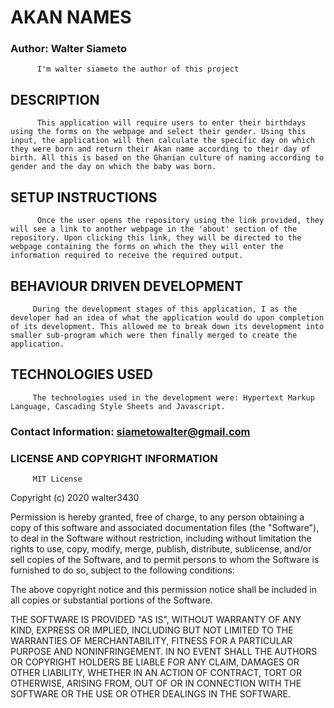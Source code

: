 # AKAN NAMES

### Author: Walter Siameto
          I'm walter siameto the author of this project

## DESCRIPTION
          This application will require users to enter their birthdays using the forms on the webpage and select their gender. Using this input, the application will then calculate the specific day on which they were born and return their Akan name according to their day of birth. All this is based on the Ghanian culture of naming according to gender and the day on which the baby was born.

## SETUP INSTRUCTIONS
          Once the user opens the repository using the link provided, they will see a link to another webpage in the 'about' section of the repository. Upon clicking this link, they will be directed to the webpage containing the forms on which the they will enter the information required to receive the required output.

## BEHAVIOUR DRIVEN DEVELOPMENT
         During the development stages of this application, I as the developer had an idea of what the application would do upon completion of its development. This allowed me to break down its development into smaller sub-program which were then finally merged to create the application.

## TECHNOLOGIES USED
         The technologies used in the development were: Hypertext Markup Language, Cascading Style Sheets and Javascript.

### Contact Information: siametowalter@gmail.com

### LICENSE AND COPYRIGHT INFORMATION
         MIT License

Copyright (c) 2020 walter3430

Permission is hereby granted, free of charge, to any person obtaining a copy of this software and associated documentation files (the "Software"), to deal in the Software without restriction, including without limitation the rights to use, copy, modify, merge, publish, distribute, sublicense, and/or sell copies of the Software, and to permit persons to whom the Software is furnished to do so, subject to the following conditions:

The above copyright notice and this permission notice shall be included in all copies or substantial portions of the Software.

THE SOFTWARE IS PROVIDED "AS IS", WITHOUT WARRANTY OF ANY KIND, EXPRESS OR IMPLIED, INCLUDING BUT NOT LIMITED TO THE WARRANTIES OF MERCHANTABILITY, FITNESS FOR A PARTICULAR PURPOSE AND NONINFRINGEMENT. IN NO EVENT SHALL THE AUTHORS OR COPYRIGHT HOLDERS BE LIABLE FOR ANY CLAIM, DAMAGES OR OTHER LIABILITY, WHETHER IN AN ACTION OF CONTRACT, TORT OR OTHERWISE, ARISING FROM, OUT OF OR IN CONNECTION WITH THE SOFTWARE OR THE USE OR OTHER DEALINGS IN THE SOFTWARE.
                                              
